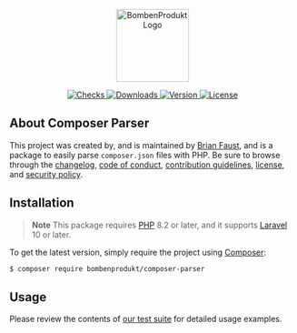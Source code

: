 <p align="center">
    <a href="https://bombenprodukt.com" target="_blank">
        <img src="https://raw.githubusercontent.com/faustbrian/assets/main/logo-text.svg" width="128" alt="BombenProdukt Logo" />
    </a>
</p>

<p align="center">
    <a href="https://github.com/faustbrian/composer-parser/actions">
        <img src="https://badge.sh/github/check-runs/BombenProdukt/composer-parser" alt="Checks" />
    </a>
    <a href="https://packagist.org/packages/bombenprodukt/composer-parser">
        <img src="https://badge.sh/packagist/downloads/BombenProdukt/composer-parser" alt="Downloads" />
    </a>
    <a href="https://packagist.org/packages/bombenprodukt/composer-parser">
        <img src="https://badge.sh/packagist/version/BombenProdukt/composer-parser" alt="Version" />
    </a>
    <a href="https://packagist.org/packages/bombenprodukt/composer-parser">
        <img src="https://badge.sh/packagist/license/BombenProdukt/composer-parser" alt="License" />
    </a>
</p>

## About Composer Parser

This project was created by, and is maintained by [Brian Faust](https://github.com/faustbrian), and is a package to easily parse `composer.json` files with PHP. Be sure to browse through the [changelog](CHANGELOG.md), [code of conduct](.github/CODE_OF_CONDUCT.md), [contribution guidelines](.github/CONTRIBUTING.md), [license](LICENSE), and [security policy](.github/SECURITY.md).

## Installation

> **Note**
> This package requires [PHP](https://www.php.net/) 8.2 or later, and it supports [Laravel](https://laravel.com/) 10 or later.

To get the latest version, simply require the project using [Composer](https://getcomposer.org/):

```bash
$ composer require bombenprodukt/composer-parser
```

## Usage

Please review the contents of [our test suite](/tests) for detailed usage examples.
